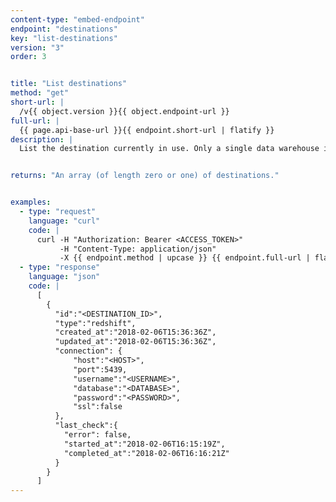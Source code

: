 ```yaml
---
content-type: "embed-endpoint"
endpoint: "destinations"
key: "list-destinations"
version: "3"
order: 3


title: "List destinations"
method: "get"
short-url: |
  /v{{ object.version }}{{ object.endpoint-url }}
full-url: |
  {{ page.api-base-url }}{{ endpoint.short-url | flatify }}
description: |
  List the destination currently in use. Only a single data warehouse is supported per Stitch client account.


returns: "An array (of length zero or one) of destinations."


examples:
  - type: "request"
    language: "curl"
    code: |
      curl -H "Authorization: Bearer <ACCESS_TOKEN>" 
           -H "Content-Type: application/json" 
           -X {{ endpoint.method | upcase }} {{ endpoint.full-url | flatify | strip_newlines }}
  - type: "response"
    language: "json"
    code: |
      [
        {  
          "id":"<DESTINATION_ID>",
          "type":"redshift",
          "created_at":"2018-02-06T15:36:36Z",
          "updated_at":"2018-02-06T15:36:36Z",
          "connection": {  
              "host":"<HOST>",
              "port":5439,
              "username":"<USERNAME>",
              "database":"<DATABASE>",
              "password":"<PASSWORD>",
              "ssl":false
          },
          "last_check":{
            "error": false,
            "started_at":"2018-02-06T16:15:19Z",
            "completed_at":"2018-02-06T16:16:21Z"
          }
        }
      ]
---
```


